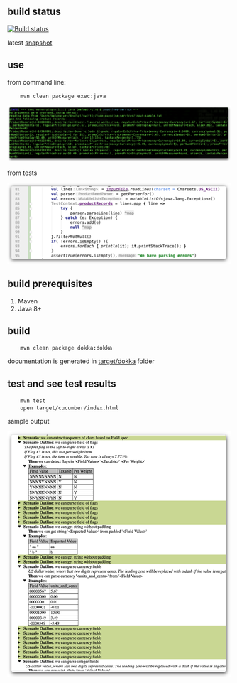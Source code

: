 build status
---
[![Build status](https://ci.appveyor.com/api/projects/status/peydlotvtaysqga3?svg=true)](https://ci.appveyor.com/project/kgignatyev/prod-feed-library)


latest [snapshot](https://ci.appveyor.com/api/buildjobs/j68rxc716mltesqd/artifacts/target%2Fprod-feed-service-1.0-SNAPSHOT.jar)

use
---

from command line:

        mvn clean package exec:java
        

![](docs/exec-sample.png)

from  tests        

![](docs/use-sample.png)



build prerequisites
---

 1. Maven
 2. Java 8+


build
---

        mvn clean package dokka:dokka
        

documentation is generated in [target/dokka](target/dokka) folder



test and see test results
---

        mvn test
        open target/cucumber/index.html


sample output

![](docs/cucumber-result-sample.png)

